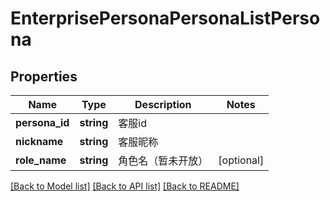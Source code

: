 # EnterprisePersonaPersonaListPersona

## Properties
Name | Type | Description | Notes
------------ | ------------- | ------------- | -------------
**persona_id** | **string** | 客服id | 
**nickname** | **string** | 客服昵称 | 
**role_name** | **string** | 角色名（暂未开放） | [optional] 

[[Back to Model list]](../README.md#documentation-for-models) [[Back to API list]](../README.md#documentation-for-api-endpoints) [[Back to README]](../README.md)

